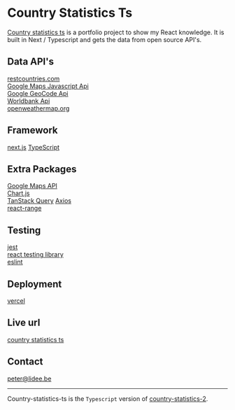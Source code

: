 # Country Statistics Ts

[Country statistics ts](https://country-statistics-ts.vercel.app/) is a portfolio project to show my React knowledge. It is built in Next / Typescript and gets the data from open source API's.

## Data API's

[restcountries.com](https://restcountries.com/)  
[Google Maps Javascript Api](https://developers.google.com/maps/documentation/javascript/tutorial)  
[Google GeoCode Api](https://developers.google.com/maps/documentation/geocoding/overview)  
[Worldbank Api](https://databank.worldbank.org/source/health-nutrition-and-population-statistics)  
[openweathermap.org](https://openweathermap.org/current)

## Framework

[next.js](https://nextjs.org/)
[TypeScript](https://www.typescriptlang.org/)

## Extra Packages

[Google Maps API](https://www.npmjs.com/package/@react-google-maps/api)  
[Chart.js](https://www.npmjs.com/package/react-chartjs-2)  
[TanStack Query](https://tanstack.com/query/latest)
[Axios](https://axios-http.com/docs/intro)  
[react-range](https://www.npmjs.com/package/react-range)

## Testing

[jest](https://jestjs.io/)  
[react testing library](https://testing-library.com/docs/react-testing-library/intro/)  
[eslint](https://eslint.org/')

## Deployment

[vercel](https://vercel.com/home)

## Live url

[country statistics ts](https://country-statistics-ts.vercel.app/)

## Contact

<peter@lidee.be>

---

Country-statistics-ts is the `Typescript` version of [country-statistics-2](https://github.com/peterlidee/country-statistics-2).
